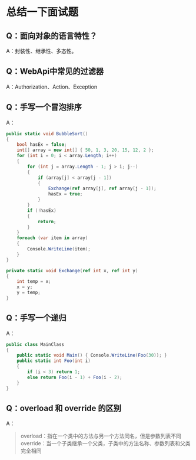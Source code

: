 # 总结一下面试题
## Q：面向对象的语言特性？
A：封装性、继承性、多态性。

## Q：WebApi中常见的过滤器
A：Authorization、Action、Exception

## Q：手写一个冒泡排序
A：
``` c#
public static void BubbleSort()
{
    bool hasEx = false;
    int[] array = new int[] { 50, 1, 3, 20, 15, 12, 2 };
    for (int i = 0; i < array.Length; i++)
    {
        for (int j = array.Length - 1; j > i; j--)
        {
            if (array[j] < array[j - 1])
            {
                Exchange(ref array[j], ref array[j - 1]);
                hasEx = true;
            }
        }
        if (!hasEx)
        {
            return;
        }
    }
    foreach (var item in array)
    {
        Console.WriteLine(item);
    }
}

private static void Exchange(ref int x, ref int y)
{
    int temp = x;
    x = y;
    y = temp;
}

```

## Q：手写一个递归
A：
``` c#
public class MainClass
{
    public static void Main() { Console.WriteLine(Foo(30)); }
    public static int Foo(int i)
    {
        if (i < 3) return 1;
        else return Foo(i - 1) + Foo(i - 2);
    }
}
```

## Q：overload 和 override 的区别
A：
 > overload：指在一个类中的方法与另一个方法同名，但是参数列表不同 <br>
   override：当一个子类继承一个父类，子类中的方法名称、参数列表和父类完全相同 


